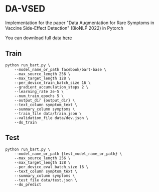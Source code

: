 # DA-VSED
Implementation for the paper "Data Augmentation for Rare Symptoms in Vaccine Side-Effect Detection" (BioNLP 2022) in Pytorch

You can download full data [here](https://drive.google.com/drive/folders/1x33F1psLYYcRLDTwNhjMDg8vU5AGofC6?usp=sharing)

## Train 

```
python run_bart.py \
    --model_name_or_path facebook/bart-base \
    --max_source_length 256 \
    --max_target_length 128 \
    --per_device_train_batch_size 16 \
    --gradient_accumulation_steps 2 \
    --learning_rate 2e-5 \
    --num_train_epochs 5 \
    --output_dir {output_dir} \
    --text_column symptom_text \
    --summary_column symptoms \
    --train_file data/train.json \
    --validation_file data/dev.json \
    --do_train
```

## Test
```
python run_bart.py \
    --model_name_or_path {test_model_name_or_path} \
    --max_source_length 256 \
    --max_target_length 128 \
    --per_device_eval_batch_size 16 \
    --text_column symptom_text \
    --summary_column symptoms \
    --test_file data/test.json \
    --do_predict
```